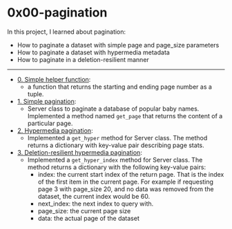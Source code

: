 # 0x00-pagination
In this project, I learned about pagination:
+ How to paginate a dataset with simple page and page_size parameters
+ How to paginate a dataset with hypermedia metadata
+ How to paginate in a deletion-resilient manner

---

+ [0. Simple helper function](https://github.com/Djomab/alx-backend/blob/master/0x00-pagination/0-simple_helper_function.py):
  - a function that returns the starting and ending page number as a tuple.
+ [1. Simple pagination](https://github.com/Djomab/alx-backend/blob/master/0x00-pagination/1-simple_pagination.py):
  - Server class to paginate a database of popular baby names. Implemented a method named ```get_page``` that returns the content of a particular page.
+ [2. Hypermedia pagination](https://github.com/Djomab/alx-backend/blob/master/0x00-pagination/2-hypermedia_pagination.py):
  - Implemented a ```get_hyper``` method for Server class. The method returns a dictionary with key-value pair describing page stats.
+ [3. Deletion-resilient hypermedia pagination](https://github.com/Djomab/alx-backend/blob/master/3-hypermedia_del_pagination.py):
  - Implemented a ```get_hyper_index``` method for Server class. The method returns a dictionary with the following key-value pairs:
    - index: the current start index of the return page. That is the index of the first item in the current page. For example if requesting page 3 with page_size 20, and no data was removed from the dataset, the current index would be 60.
    - next_index: the next index to query with.
    - page_size: the current page size
    - data: the actual page of the dataset
